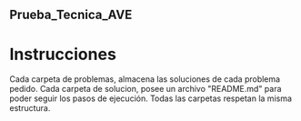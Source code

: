 ## Prueba_Tecnica_AVE

# Instrucciones
Cada carpeta de problemas, almacena las soluciones de cada problema pedido.
Cada carpeta de solucion, posee un archivo "README.md" para poder seguir los pasos de ejecución.
Todas las carpetas respetan la misma estructura. 